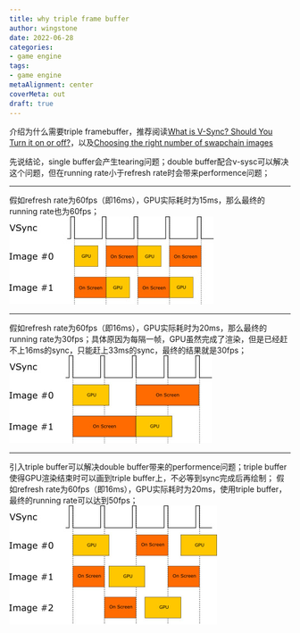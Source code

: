 ```yaml
---
title: why triple frame buffer
author: wingstone
date: 2022-06-28
categories:
- game engine
tags:
- game engine
metaAlignment: center
coverMeta: out
draft: true
---
```


介绍为什么需要triple framebuffer，推荐阅读[What is V-Sync? Should You Turn it on or off?](https://www.hardwaretimes.com/what-is-v-sync-should-you-turn-it-on-or-off/)，以及[Choosing the right number of swapchain images](https://github.com/KhronosGroup/Vulkan-Samples/tree/master/samples/performance/swapchain_images)

<!--more-->

先说结论，single buffer会产生tearing问题；double buffer配合v-sysc可以解决这个问题，但在running rate小于refresh rate时会带来performence问题；

---

假如refresh rate为60fps（即16ms），GPU实际耗时为15ms，那么最终的running rate也为60fps；
![](swapchain_double_buffering.jpg)

---

假如refresh rate为60fps（即16ms），GPU实际耗时为20ms，那么最终的running rate为30fps；具体原因为每隔一帧，GPU虽然完成了渲染，但是已经赶不上16ms的sync，只能赶上33ms的sync，最终的结果就是30fps；
![](swapchain_double_buffering_slow.jpg)

---

引入triple buffer可以解决double buffer带来的performence问题；triple buffer使得GPU渲染结束时可以画到triple buffer上，不必等到sync完成后再绘制；
假如refresh rate为60fps（即16ms），GPU实际耗时为20ms，使用triple buffer，最终的running rate可以达到50fps；
![](swapchain_triple_buffering.jpg)